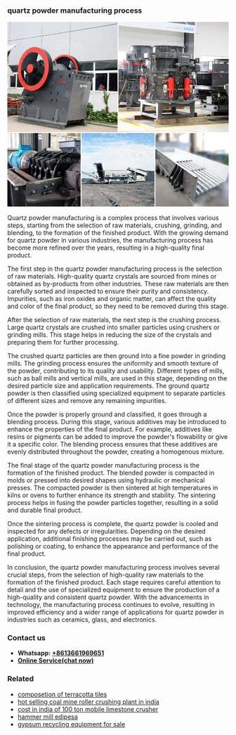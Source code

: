 <h3>quartz powder manufacturing process</h3><img src='1706767081.jpg' alt=''><p>Quartz powder manufacturing is a complex process that involves various steps, starting from the selection of raw materials, crushing, grinding, and blending, to the formation of the finished product. With the growing demand for quartz powder in various industries, the manufacturing process has become more refined over the years, resulting in a high-quality final product.</p><p>The first step in the quartz powder manufacturing process is the selection of raw materials. High-quality quartz crystals are sourced from mines or obtained as by-products from other industries. These raw materials are then carefully sorted and inspected to ensure their purity and consistency. Impurities, such as iron oxides and organic matter, can affect the quality and color of the final product, so they need to be removed during this stage.</p><p>After the selection of raw materials, the next step is the crushing process. Large quartz crystals are crushed into smaller particles using crushers or grinding mills. This stage helps in reducing the size of the crystals and preparing them for further processing.</p><p>The crushed quartz particles are then ground into a fine powder in grinding mills. The grinding process ensures the uniformity and smooth texture of the powder, contributing to its quality and usability. Different types of mills, such as ball mills and vertical mills, are used in this stage, depending on the desired particle size and application requirements. The ground quartz powder is then classified using specialized equipment to separate particles of different sizes and remove any remaining impurities.</p><p>Once the powder is properly ground and classified, it goes through a blending process. During this stage, various additives may be introduced to enhance the properties of the final product. For example, additives like resins or pigments can be added to improve the powder's flowability or give it a specific color. The blending process ensures that these additives are evenly distributed throughout the powder, creating a homogenous mixture.</p><p>The final stage of the quartz powder manufacturing process is the formation of the finished product. The blended powder is compacted in molds or pressed into desired shapes using hydraulic or mechanical presses. The compacted powder is then sintered at high temperatures in kilns or ovens to further enhance its strength and stability. The sintering process helps in fusing the powder particles together, resulting in a solid and durable final product.</p><p>Once the sintering process is complete, the quartz powder is cooled and inspected for any defects or irregularities. Depending on the desired application, additional finishing processes may be carried out, such as polishing or coating, to enhance the appearance and performance of the final product.</p><p>In conclusion, the quartz powder manufacturing process involves several crucial steps, from the selection of high-quality raw materials to the formation of the finished product. Each stage requires careful attention to detail and the use of specialized equipment to ensure the production of a high-quality and consistent quartz powder. With the advancements in technology, the manufacturing process continues to evolve, resulting in improved efficiency and a wider range of applications for quartz powder in industries such as ceramics, glass, and electronics.</p><h3>Contact us</h3><ul><li><strong>Whatsapp:&nbsp;<a href="https://wa.me/8613661969651">+8613661969651</a></strong></li><li><a href="https://swt.shibang-china.com/?git&amp;zhl&amp;quartz powder manufacturing process"><strong>Online Service(chat now)</strong></a></li></ul><h3>Related</h3><ul><li><a href='composetion of terracotta tiles.md'>composetion of terracotta tiles</a></li><li><a href='hot selling coal mine roller crushing plant in india.md'>hot selling coal mine roller crushing plant in india</a></li><li><a href='cost in india of 100 ton mobile limestone crusher.md'>cost in india of 100 ton mobile limestone crusher</a></li><li><a href='hammer mill edipesa.md'>hammer mill edipesa</a></li><li><a href='gypsum recycling equipment for sale.md'>gypsum recycling equipment for sale</a></li></ul>